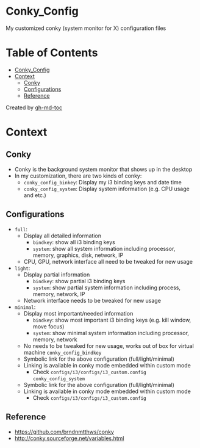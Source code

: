 # Conky_Config
My customized conky (system monitor for X) configuration files

Table of Contents
=================

* [Conky_Config](#conky_config)
* [Context](#context)
   * [Conky](#conky)
   * [Configurations](#configurations)
   * [Reference](#reference)

Created by [gh-md-toc](https://github.com/ekalinin/github-markdown-toc)

# Context

## Conky
- Conky is the background system monitor that shows up in the desktop
- In my customization, there are two kinds of conky:
    - `conky_config_binkey`: Display my i3 binding keys and date time
    - `conky_config_system`: Display system information (e.g. CPU usage and etc.)

## Configurations
- `full`:
    - Display all detailed information
        - `bindkey`: show all i3 binding keys
        - `system`: show all system information including processor, memory, graphics, disk, network, IP
    - CPU, GPU, network interface all need to be tweaked for new usage
- `light`:
    - Display partial information
        - `bindkey`: show partial i3 binding keys
        - `system`: show partial system information including process, memory, network, IP
    - Network interface needs to be tweaked for new usage
- `minimal`:
    - Display most important/needed information
        - `bindkey`: show most important i3 binding keys (e.g. kill window, move focus)
        - `system`: show minimal system information including processor, memory, network
    - No needs to be tweaked for new usage, works out of box for virtual machine
`conky_config_bindkey`
    - Symbolic link for the above configuration (full/light/minimal)
    - Linking is available in conky mode embedded within custom mode
        - Check `configs/i3/configs/i3_custom.config`
`conky_config_system`
    - Symbolic link for the above configuration (full/light/minimal)
    - Linking is available in conky mode embedded within custom mode
        - Check `configs/i3/configs/i3_custom.config`

## Reference
- https://github.com/brndnmtthws/conky
- http://conky.sourceforge.net/variables.html
